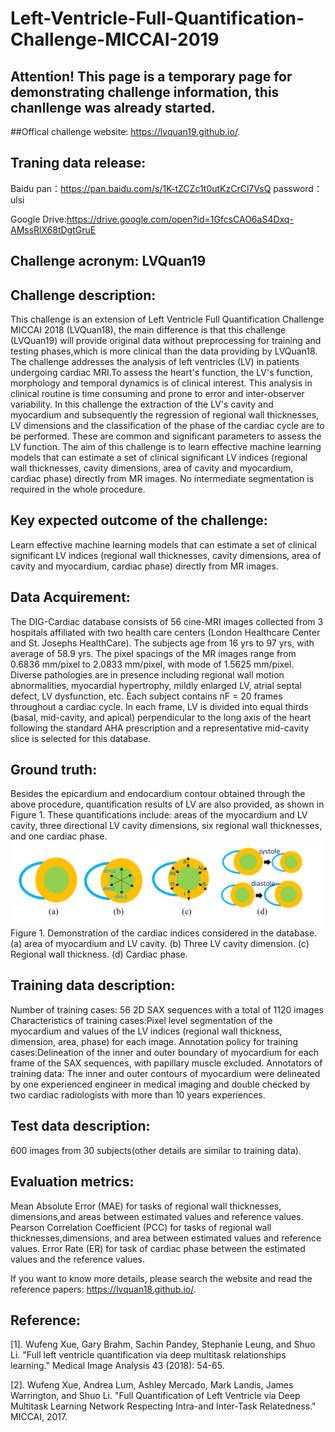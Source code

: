 # Left-Ventricle-Full-Quantification-Challenge-MICCAI-2019

## Attention! This page is a temporary page for demonstrating challenge information, this chanllenge was already started.

##Offical challenge website: https://lvquan19.github.io/.

## Traning data release:
Baidu pan：https://pan.baidu.com/s/1K-tZCZc1t0utKzCrCl7VsQ 
password：ulsi 

Google Drive:https://drive.google.com/open?id=1GfcsCAO6aS4Dxq-AMssRlX68tDgtGruE

## Challenge acronym: LVQuan19

## Challenge description:

This challenge is an extension of Left Ventricle Full Quantification Challenge MICCAI 2018 (LVQuan18), the main difference is that this challenge (LVQuan19) will provide original data without preprocessing for training and testing phases,which is more clinical than the data providing by LVQuan18. The challenge addresses the analysis of left ventricles (LV) in patients undergoing cardiac MRI.To assess the heart's function, the LV's function, morphology and temporal dynamics is of clinical interest. This analysis in clinical routine is time consuming and prone to error and inter-observer variability. In this challenge the extraction of the LV's cavity and myocardium and subsequently the regression of regional wall thicknesses, LV dimensions and the classification of the phase of the cardiac cycle are to be performed. These are common and significant parameters to assess the LV function. The aim of this challenge is to learn effective machine learning models that can estimate a set of clinical significant LV indices (regional wall thicknesses, cavity dimensions, area of cavity and myocardium, cardiac phase) directly from MR images. No intermediate segmentation is required in the whole procedure.


## Key expected outcome of the challenge:
  
  Learn effective machine learning models that can estimate a set of clinical significant LV indices (regional wall thicknesses, cavity dimensions, area of cavity and myocardium, cardiac phase) directly from MR images.
  
## Data Acquirement:

The DIG-Cardiac database consists of 56 cine-MRI images collected from 3 hospitals affiliated with two health care centers (London Healthcare Center and St. Josephs HealthCare). The subjects age from 16 yrs to 97 yrs, with average of 58.9 yrs. The pixel spacings of the MR images range from 0.6836 mm/pixel to 2.0833 mm/pixel, with mode of 1.5625 mm/pixel. Diverse pathologies are in presence including regional wall motion abnormalities, myocardial hypertrophy, mildly enlarged LV, atrial septal defect, LV dysfunction, etc. Each subject contains nF = 20 frames throughout a cardiac cycle. In each frame, LV is divided into equal thirds (basal, mid-cavity, and apical) perpendicular to the long axis of the heart following the standard AHA prescription and a representative mid-cavity slice is selected for this database.

## Ground truth:

Besides the epicardium and endocardium contour obtained through the above procedure, quantification results of LV are also provided, as shown in Figure 1. These quantifications include: areas of the myocardium and LV cavity, three directional LV cavity dimensions, six regional wall thicknesses, and one cardiac phase.
![image](https://github.com/TiancongHua/Left-Ventricle-Full-Quantification-Challenge-MICCAI-2019/blob/master/LVQuan19.png)
Figure 1. Demonstration of the cardiac indices considered in the database. (a) area of myocardium and LV 
cavity. (b) Three LV cavity dimension. (c) Regional wall thickness. (d) Cardiac phase.

## Training data description:

  Number of training cases: 56 2D SAX sequences with a total of 1120 images
  Characteristics of training cases:Pixel level segmentation of the myocardium and values of the LV indices
  (regional wall thickness, dimension, area, phase) for each image.
  Annotation policy for training cases:Delineation of the inner and outer boundary of myocardium for each frame of the
SAX sequences, with papillary muscle excluded.
  Annotators of training data: The inner and outer contours of myocardium were delineated by one experienced engineer in medical imaging and double checked by two cardiac radiologists with more than 10 years experiences.

## Test data description:
  600 images from 30 subjects(other details are similar to training data).

## Evaluation metrics:
Mean Absolute Error (MAE) for tasks of regional wall thicknesses, dimensions,and areas between estimated values and reference values.
Pearson Correlation Coefficient (PCC) for tasks of regional wall thicknesses,dimensions, and area between estimated values and reference values.
Error Rate (ER) for task of cardiac phase between the estimated values and the reference values.

If you want to know more details, please search the website and read the reference papers: https://lvquan18.github.io/.
## Reference:
[1]. Wufeng Xue, Gary Brahm, Sachin Pandey, Stephanie Leung, and Shuo Li. "Full left ventricle quantification via deep multitask relationships learning." Medical Image Analysis 43 (2018): 54-65.

[2]. Wufeng Xue, Andrea Lum, Ashley Mercado, Mark Landis, James Warrington, and Shuo Li. "Full Quantification of Left Ventricle via Deep Multitask Learning Network Respecting Intra-and Inter-Task Relatedness." MICCAI, 2017.

